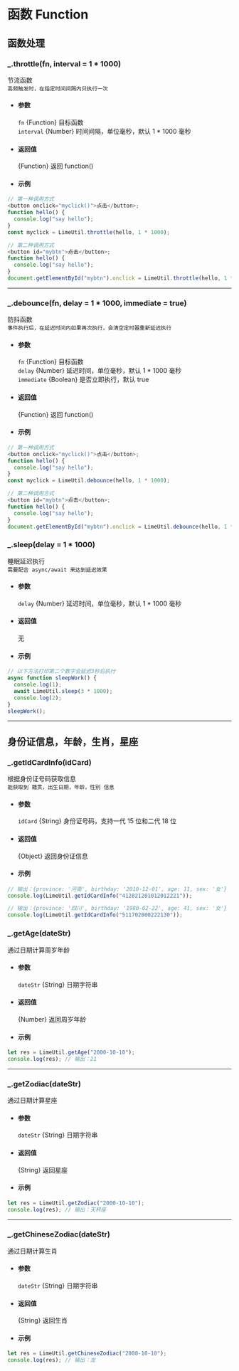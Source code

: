 # 函数 Function

<!-- 函数处理 -->

## 函数处理

### \_.throttle(fn, interval = 1 \* 1000)

节流函数  
`高频触发时，在指定时间间隔内只执行一次`

- #### 参数

  `fn` {Function} 目标函数  
  `interval` {Number} 时间间隔，单位毫秒，默认 1 \* 1000 毫秒

- #### 返回值

  {Function} 返回 function()

- #### 示例

```javascript
// 第一种调用方式
<button onclick="myclick()">点击</button>;
function hello() {
  console.log("say hello");
}
const myclick = LimeUtil.throttle(hello, 1 * 1000);

// 第二种调用方式
<button id="mybtn">点击</button>;
function hello() {
  console.log("say hello");
}
document.getElementById("mybtn").onclick = LimeUtil.throttle(hello, 1 * 1000);
```

---

### \_.debounce(fn, delay = 1 \* 1000, immediate = true)

防抖函数  
`事件执行后，在延迟时间内如果再次执行，会清空定时器重新延迟执行`

- #### 参数

  `fn` {Function} 目标函数  
  `delay` {Number} 延迟时间，单位毫秒，默认 1 \* 1000 毫秒  
  `immediate` {Boolean} 是否立即执行，默认 true

- #### 返回值

  {Function} 返回 function()

- #### 示例

```javascript
// 第一种调用方式
<button onclick="myclick()">点击</button>;
function hello() {
  console.log("say hello");
}
const myclick = LimeUtil.debounce(hello, 1 * 1000);

// 第二种调用方式
<button id="mybtn">点击</button>;
function hello() {
  console.log("say hello");
}
document.getElementById("mybtn").onclick = LimeUtil.debounce(hello, 1 * 1000);
```

### \_.sleep(delay = 1 \* 1000)

睡眠延迟执行  
`需要配合 async/await 来达到延迟效果`

- #### 参数

  `delay` {Number} 延迟时间，单位毫秒，默认 1 \* 1000 毫秒

- #### 返回值

  无

- #### 示例

```javascript
// 以下方法打印第二个数字会延迟3秒后执行
async function sleepWork() {
  console.log(1);
  await LimeUtil.sleep(3 * 1000);
  console.log(2);
}
sleepWork();
```

---

<!-- 身份证信息，年龄，生肖，星座 -->

## 身份证信息，年龄，生肖，星座

### \_.getIdCardInfo(idCard)

根据身份证号码获取信息  
`能获取到 籍贯，出生日期，年龄，性别 信息`

- #### 参数

  `idCard` {String} 身份证号码，支持一代 15 位和二代 18 位

- #### 返回值

  {Object} 返回身份证信息

- #### 示例

```javascript
// 输出：{province: '河南', birthday: '2010-12-01', age: 11, sex: '女'}
console.log(LimeUtil.getIdCardInfo("412821201012012221"));

// 输出：{province: '四川', birthday: '1980-02-22', age: 41, sex: '女'}
console.log(LimeUtil.getIdCardInfo("511702800222130"));
```

### \_.getAge(dateStr)

通过日期计算周岁年龄

- #### 参数

  `dateStr` {String} 日期字符串

- #### 返回值

  {Number} 返回周岁年龄

- #### 示例

```javascript
let res = LimeUtil.getAge("2000-10-10");
console.log(res); // 输出：21
```

---

### \_.getZodiac(dateStr)

通过日期计算星座

- #### 参数

  `dateStr` {String} 日期字符串

- #### 返回值

  {String} 返回星座

- #### 示例

```javascript
let res = LimeUtil.getZodiac("2000-10-10");
console.log(res); // 输出：天秤座
```

---

### \_.getChineseZodiac(dateStr)

通过日期计算生肖

- #### 参数

  `dateStr` {String} 日期字符串

- #### 返回值

  {String} 返回生肖

- #### 示例

```javascript
let res = LimeUtil.getChineseZodiac("2000-10-10");
console.log(res); // 输出：龙
```
